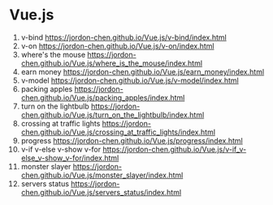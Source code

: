 # Vue.js

1. v-bind https://jordon-chen.github.io/Vue.js/v-bind/index.html  
2. v-on https://jordon-chen.github.io/Vue.js/v-on/index.html  
3. where's the mouse https://jordon-chen.github.io/Vue.js/where_is_the_mouse/index.html  
4. earn money https://jordon-chen.github.io/Vue.js/earn_money/index.html  
5. v-model https://jordon-chen.github.io/Vue.js/v-model/index.html  
6. packing apples https://jordon-chen.github.io/Vue.js/packing_apples/index.html  
7. turn on the lightbulb https://jordon-chen.github.io/Vue.js/turn_on_the_lightbulb/index.html  
8. crossing at traffic lights https://jordon-chen.github.io/Vue.js/crossing_at_traffic_lights/index.html  
9. progress https://jordon-chen.github.io/Vue.js/progress/index.html  
10. v-if v-else v-show v-for https://jordon-chen.github.io/Vue.js/v-if_v-else_v-show_v-for/index.html  
11. monster slayer https://jordon-chen.github.io/Vue.js/monster_slayer/index.html  
12. servers status https://jordon-chen.github.io/Vue.js/servers_status/index.html  
